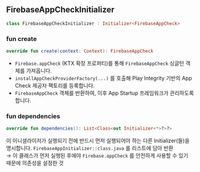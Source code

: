 
## FirebaseAppCheckInitializer

```kotlin
class FirebaseAppCheckInitializer : Initializer<FirebaseAppCheck>
```

### fun create

```kotlin
override fun create(context: Context): FirebaseAppCheck
```

- `Firebase.appCheck` (KTX 확장 프로퍼티)를 통해 `FirebaseAppCheck` 싱글턴 객체를 가져옵니다.    
- `installAppCheckProviderFactory(...)` 를 호출해 Play Integrity 기반의 App Check 제공자 팩토리를 등록합니다.
- `FirebaseAppCheck` 객체를 반환하여, 이후 App Startup 프레임워크가 관리하도록 합니다.

### fun dependencies

```kotlin
override fun dependencies(): List<Class<out Initializer<*>?>?>
```

이 이니셜라이저가 실행되기 전에 반드시 먼저 실행되어야 하는 다른 Initializer(들)을 명시합니다.
`FirebaseAppInitializer::class.java` 를 리스트에 담아 반환  
→ 이 클래스가 먼저 실행된 후에야 `Firebase.appCheck` 를 안전하게 사용할 수 있기 때문에 의존성을 설정한 것